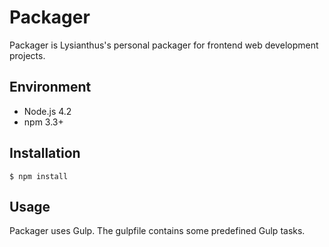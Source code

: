 # Packager

Packager is Lysianthus's personal packager for frontend web development projects.

## Environment

* Node.js 4.2
* npm 3.3+

## Installation

	$ npm install

## Usage

Packager uses Gulp. The gulpfile contains some predefined Gulp tasks.